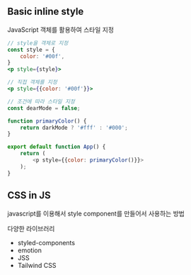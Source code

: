## Basic inline style
JavaScript 객체를 활용하여 스타일 지정

```jsx
// style을 객체로 지정 
const style = {
    color: '#00f',
}
<p style={style}>
```

```jsx
// 직접 객체를 지정
<p style={{color: '#00f'}}>
```

```js
// 조건에 따라 스타일 지정
const dearMode = false;

function primaryColor() {
    return darkMode ? '#fff' : '#000';
}

export default function App() {
    return (
        <p style={{color: primaryColor()}}>
    );
}
```

## CSS in JS
javascript를 이용해서 style component를 만들어서 사용하는 방법

다양한 라이브러리

- styled-components
- emotion
- JSS
- Tailwind CSS